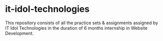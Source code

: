 # it-idol-technologies
This repository consists of all the practice sets &amp; assignments assigned by IT Idol Technologies in the duration of 6 months internship in Website Development.
